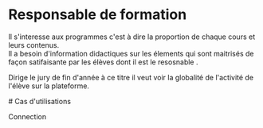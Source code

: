 # Responsable de formation 

Il s'interesse aux programmes c'est à dire la proportion de chaque cours et leurs contenus.  
Il a besoin d'information didactiques sur les élements qui sont maitrisés de façon satifaisante par les élèves dont il est le resosnable .

Dirige le jury de fin d'année à ce titre il veut voir la globalité de l'activité de l'élève sur la plateforme.


# Cas d'utilisations

Connection  




